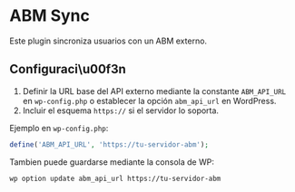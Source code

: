 # ABM Sync

Este plugin sincroniza usuarios con un ABM externo.

## Configuraci\u00f3n

1. Definir la URL base del API externo mediante la constante `ABM_API_URL` en `wp-config.php` o establecer la opción `abm_api_url` en WordPress.
2. Incluir el esquema `https://` si el servidor lo soporta.

Ejemplo en `wp-config.php`:

```php
define('ABM_API_URL', 'https://tu-servidor-abm');
```

Tambien puede guardarse mediante la consola de WP:

```sh
wp option update abm_api_url https://tu-servidor-abm
```

